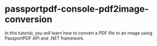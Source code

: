 # passportpdf-console-pdf2image-conversion
 In this tutorial, you will learn how to convert a PDF file to an image using PassportPDF API and .NET framework.
